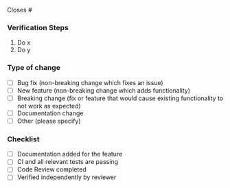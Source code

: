 <!-- Add a description here or link to therelevant GitHub issue
See https://docs.github.com/en/github/managing-your-work-on-github/linking-a-pull-request-to-an-issue on how to link an issue -->

Closes # <!-- If there is no issue to link, you can remove this -->

### Verification Steps
<!-- Add verification steps here if applicable. Remove this section if it does not apply -->
1. Do x
2. Do y

### Type of change

- [ ] Bug fix (non-breaking change which fixes an issue)
- [ ] New feature (non-breaking change which adds functionality)
- [ ] Breaking change (fix or feature that would cause existing functionality to not work as expected)
- [ ] Documentation change
- [ ] Other (please specify)

### Checklist

- [ ] Documentation added for the feature
- [ ] CI and all relevant tests are passing
- [ ] Code Review completed
- [ ] Verified independently by reviewer